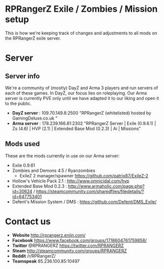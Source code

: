 # RPRangerZ Exile / Zombies / Mission setup
This is how we're keeping track of changes and adjustments to all mods on the RPRangerZ exile server.

# Server

## Server info
We're a community of (mostly) DayZ and Arma 3 players and run servers of each of these games. In DayZ, our focus lies on roleplaying. Our Arma server is currently PVE only until we have adapted it to our liking and open it to the public.

- **DayZ server** : 109.70.149.8:2500 "RPRangerZ (whitelisted) hosted by GamingDeluxe.co.uk "
- **Arma server** : 178.239.166.81:2302 "RPRangerZ Server | Exile (0.9.6.1) | Zs (4.6) | HVP (2.1) | Extended Base Mod (0.2.3) | Ai | Missions"

## Mods used
These are the mods currently in use on our Arma server:

- Exile 0.9.61
- Zombies and Demons 4.5 / Ryanzombies
	- ExileZ 2 manager/spawner https://github.com/patrix87/ExileZ-2
- Hollow's Vehicle Pack 2.1 : http://www.omnicidal.com/hvp
- Extended Base Mod 0.2.3 : http://www.armaholic.com/page.php?id=30624 / https://steamcommunity.com/sharedfiles/filedetails/?id=647753401
- Defent's Mission System / DMS : https://github.com/Defent/DMS_Exile/


# Contact us

- **Website** http://rprangerz.enjin.com/
- **Facebook** https://www.facebook.com/groups/1718604761759858/
- **Twitter** @RPRANGERZ https://twitter.com/RPRANGERZ
- **Steam** http://steamcommunity.com/groups/RPRANGERZ
- **Reddit** /r/RPRangerZ/
- **Teamspeak** 85.236.100.85:10497
